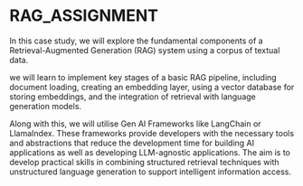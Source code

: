 # RAG_ASSIGNMENT


In this case study, we will explore the fundamental components of a Retrieval-Augmented Generation (RAG) system using a corpus of textual data.

we will learn to implement key stages of a basic RAG pipeline, including document loading, creating an embedding layer, using a vector database for storing embeddings, and the integration of retrieval with language generation models.

Along with this, we will utilise Gen AI Frameworks like LangChain or LlamaIndex. These frameworks provide developers with the necessary tools and abstractions that reduce the development time for building AI applications as well as developing LLM-agnostic applications. The aim is to develop practical skills in combining structured retrieval techniques with unstructured language generation to support intelligent information access.
